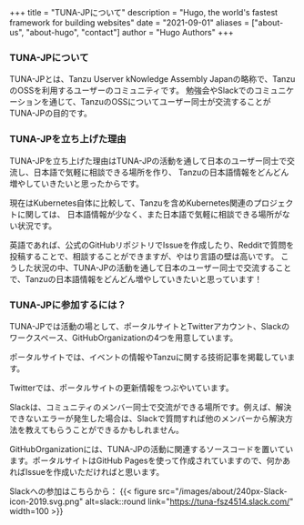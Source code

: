 +++
title = "TUNA-JPについて"
description = "Hugo, the world's fastest framework for building websites"
date = "2021-09-01"
aliases = ["about-us", "about-hugo", "contact"]
author = "Hugo Authors"
+++

###  TUNA-JPについて
TUNA-JPとは、Tanzu Userver kNowledge Assembly Japanの略称で、TanzuのOSSを利用するユーザーのコミュニティです。
勉強会やSlackでのコミュニケーションを通じて、TanzuのOSSについてユーザー同士が交流することがTUNA-JPの目的です。


### TUNA-JPを立ち上げた理由
TUNA-JPを立ち上げた理由はTUNA-JPの活動を通して日本のユーザー同士で交流し、日本語で気軽に相談できる場所を作り、
Tanzuの日本語情報をどんどん増やしていきたいと思ったからです。

現在はKubernetes自体に比較して、Tanzuを含めKubernetes関連のプロジェクトに関しては、
日本語情報が少なく、また日本語で気軽に相談できる場所がない状況です。

英語であれば、公式のGitHubリポジトリでIssueを作成したり、Redditで質問を投稿することで、相談することができますが、やはり言語の壁は高いです。
こうした状況の中、TUNA-JPの活動を通して日本のユーザー同士で交流することで、Tanzuの日本語情報をどんどん増やしていきたいと思っています！

### TUNA-JPに参加するには？
TUNA-JPでは活動の場として、ポータルサイトとTwitterアカウント、Slackのワークスペース、GitHubOrganizationの4つを用意しています。

ポータルサイトでは、イベントの情報やTanzuに関する技術記事を掲載しています。

Twitterでは、ポータルサイトの更新情報をつぶやいています。

Slackは、コミュニティのメンバー同士で交流ができる場所です。例えば、解決できないエラーが発生した場合は、Slackで質問すれば他のメンバーから解決方法を教えてもらうことができるかもしれません。

GitHubOrganizationには、TUNA-JPの活動に関連するソースコードを置いています。ポータルサイトはGitHub Pagesを使って作成されていますので、何かあればIssueを作成いただければと思います。

Slackへの参加はこちらから：
{{< figure src="/images/about/240px-Slack-icon-2019.svg.png" alt=slack::round link="https://tuna-fsz4514.slack.com/" width=100 >}}

